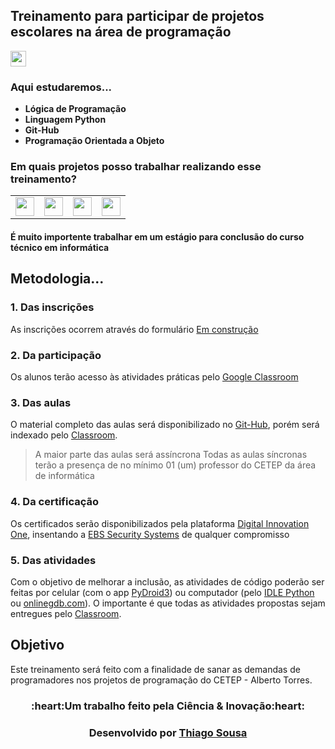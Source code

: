 ## Treinamento para participar de projetos escolares na área de programação

<a href="https://mail.google.com/mail/?view=cm&fs=1&to=thiagosousa81%40gmail.com&authuser=0" target="_blank"><img src="https://img.shields.io/badge/Inscrições-nocolor?style=flat" style="height: 25px"/></a>

### Aqui estudaremos...

- **Lógica de Programação**
- **Linguagem Python**
- **Git-Hub**
- **Programação Orientada a Objeto**

### Em quais projetos posso trabalhar realizando esse treinamento?


| | | | | 
| - | - | - | - |
| <a href="https://github.com/AGRO-CETEP" target="_blank"><img src="https://img.shields.io/badge/AGRO%20CETEP-nocolor?style=flat" style="height: 30px"/></a> | <a href="https://github.com/EBS-Security-Systems" target="_blank"><img src="https://img.shields.io/badge/Encryption's Builder Studio Security Systems-black?style=flat" style="height: 30px"/></a> | <a href="https://github.com/Fenix-Line" target="_blank"><img src="https://img.shields.io/badge/Fenix Line Innovation-purple?style=flat" style="height: 30px"/></a> | <a href="https://github.com/NiltonSilva10/PIBIC-EM" target="_blank"><img src="https://img.shields.io/badge/PIBIC EM UFRB-white?style=flat" style="height: 30px"/></a> |

#### É muito importente trabalhar em um estágio para conclusão do curso técnico em informática

## Metodologia...

### 1. Das inscrições

  As inscrições ocorrem através do formulário [Em construção](https://ebs-systems.epizy.com/)  

### 2. Da participação
  
   Os alunos terão acesso às atividades práticas pelo [Google Classroom](https://classroom.google.com/)
   
### 3. Das aulas

  O material completo das aulas será disponibilizado no [Git-Hub](/), porém será indexado pelo [Classroom](https://classroom.google.com/). 
  
  > A maior parte das aulas será assíncrona
  > Todas as aulas síncronas terão a presença de no mínimo 01 (um) professor do CETEP da área de informática

### 4. Da certificação

  Os certificados serão disponibilizados pela plataforma [Digital Innovation One](https://web.dio.me), insentando a [EBS Security Systems](https://github.com/EBS-Security-Systems) de qualquer compromisso

### 5. Das atividades

  Com o objetivo de melhorar a inclusão, as atividades de código poderão ser feitas por celular (com o app [PyDroid3](https://play.google.com/store/apps/details?id=ru.iiec.pydroid3&hl=pt_BR&gl=US&pli=1)) ou computador (pelo [IDLE Python](https://www.python.org/) ou [onlinegdb.com](https://www.onlinegdb.com/online_python_compiler)).
  O importante é que todas as atividades propostas sejam entregues pelo [Classroom](https://classroom.google.com/).

## Objetivo

  Este treinamento será feito com a finalidade de sanar as demandas de programadores nos projetos de programação do CETEP - Alberto Torres. 
<h3 align=center> :heart:Um trabalho feito pela <b>Ciência & Inovação</b>:heart:</h3>
<h3 align=center>Desenvolvido por <b><a href="https://thiagosousa81.wordpress.com/">Thiago Sousa</a></b></h3>
